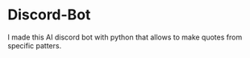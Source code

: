 # Discord-Bot
I made this AI discord bot with python that allows to make quotes from specific patters. 
